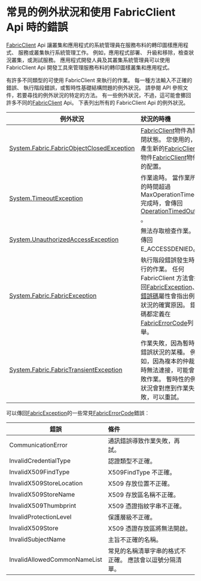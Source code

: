 <properties
   pageTitle="常見的 FabricClient 例外狀況 |Microsoft Azure"
   description="將說明常見的例外狀況及擲回 FabricClient api 執行應用程式和叢集管理操作錯誤。"
   services="service-fabric"
   documentationCenter=".net"
   authors="rwike77"
   manager="timlt"
   editor=""/>

<tags
   ms.service="service-fabric"
   ms.devlang="dotnet"
   ms.topic="article"
   ms.tgt_pltfrm="NA"
   ms.workload="NA"
   ms.date="08/25/2016"
   ms.author="ryanwi"/>

# <a name="common-exceptions-and-errors-when-working-with-the-fabricclient-apis"></a>常見的例外狀況和使用 FabricClient Api 時的錯誤
[FabricClient](https://msdn.microsoft.com/library/system.fabric.fabricclient.aspx) Api 讓叢集和應用程式的系統管理員在服務布料的轉印圖樣應用程式、 服務或叢集執行系統管理工作。 例如，應用程式部署、 升級和移除，檢查狀況叢集，或測試服務。 應用程式開發人員及其叢集系統管理員可以使用 FabricClient Api 開發工具來管理服務布料的轉印圖樣叢集和應用程式。

有許多不同類型的可使用 FabricClient 來執行的作業。  每一種方法輸入不正確的錯誤、 執行階段錯誤，或暫時性基礎結構問題的例外狀況。  請參閱 API 參照文件，若要尋找的例外狀況的特定的方法。 有一些例外狀況，不過，這可能會擲回許多不同的[FabricClient](https://msdn.microsoft.com/library/system.fabric.fabricclient.aspx) Api。 下表列出所有的 FabricClient Api 的例外狀況。

|例外狀況| 狀況的時機|
|---------|:-----------|
|[System.Fabric.FabricObjectClosedException](https://msdn.microsoft.com/library/system.fabric.fabricobjectclosedexception.aspx)|[FabricClient](https://msdn.microsoft.com/library/system.fabric.fabricclient.aspx)物件為關閉狀態。 您使用的，並產生新的[FabricClient](https://msdn.microsoft.com/library/system.fabric.fabricclient.aspx)物件[FabricClient](https://msdn.microsoft.com/library/system.fabric.fabricclient.aspx)物件的配置。 |
|[System.TimeoutException](https://msdn.microsoft.com/library/system.timeoutexception.aspx)|作業逾時。 當作業所需的時間超過 MaxOperationTimeout 完成時，會傳回[OperationTimedOut](https://msdn.microsoft.com/library/system.fabric.fabricerrorcode.aspx) 。|
|[System.UnauthorizedAccessException](https://msdn.microsoft.com/en-us/library/system.unauthorizedaccessexception.aspx)|無法存取檢查作業。 會傳回 E_ACCESSDENIED。|
|[System.Fabric.FabricException](https://msdn.microsoft.com/library/system.fabric.fabricexception.aspx)|執行階段錯誤發生時執行的作業。 任何 FabricClient 方法會擲回[FabricException](https://msdn.microsoft.com/library/system.fabric.fabricexception.aspx)、[錯誤碼](https://msdn.microsoft.com/library/system.fabric.fabricexception.errorcode.aspx)屬性會指出例外狀況的確實原因。 錯誤碼都定義在[FabricErrorCode](https://msdn.microsoft.com/library/system.fabric.fabricerrorcode.aspx)列舉。|
|[System.Fabric.FabricTransientException](https://msdn.microsoft.com/library/system.fabric.fabrictransientexception.aspx)|作業失敗，因為暫時的錯誤狀況的某種。 例如，因為複本的仲裁暫時無法連接，可能會失敗作業。 暫時性的例外狀況會對應到作業失敗，可以重試。|

可以傳回[FabricException](https://msdn.microsoft.com/library/system.fabric.fabricexception.aspx)的一些常見[FabricErrorCode](https://msdn.microsoft.com/library/system.fabric.fabricerrorcode.aspx)錯誤︰

|錯誤| 條件|
|---------|:-----------|
|CommunicationError|通訊錯誤導致作業失敗，再試。|
|InvalidCredentialType|認證類型不正確。|
|InvalidX509FindType|X509FindType 不正確。|
|InvalidX509StoreLocation|X509 存放位置不正確。|
|InvalidX509StoreName|X509 存放區名稱不正確。|
|InvalidX509Thumbprint|X509 憑證指紋字串不正確。|
|InvalidProtectionLevel|保護層級不正確。|
|InvalidX509Store|X509 憑證存放區將無法開啟。|
|InvalidSubjectName|主旨不正確的名稱。|
|InvalidAllowedCommonNameList|常見的名稱清單字串的格式不正確。 應該會以逗號分隔清單。|
